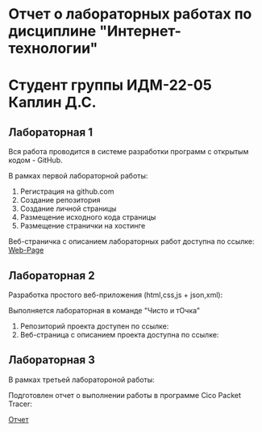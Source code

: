 # Отчет о лабораторных работах по дисциплине "Интернет-технологии"
# Студент группы ИДМ-22-05 Каплин Д.С.

## Лабораторная 1

Вся работа проводится в системе разработки программ с открытым кодом - GitHub.

В рамках первой лабораторной работы:
1. Регистрация на github.com
2. Создание репозитория
3. Создание личной страницы
4. Размещение исходного кода страницы
5. Размещение странички на хостинге

Веб-страничка с описанием лабораторных работ доступна по ссылке: [Web-Page](https://github.com/Nepravilno/InternetTex/)

## Лабораторная 2

Разработка простого веб-приложения (html,css,js + json,xml):

Выполняется лабораторная в команде "Чисто и тОчка"

1. Репозиторий проекта доступен по ссылке:
2. Веб-страница с описанием проекта доступна по ссылке: 

## Лабораторная 3

В рамках третьей лаборатороной работы:

Подготовлен отчет о выполнении работы в программе Cico Packet Tracer:

[Отчет]()
